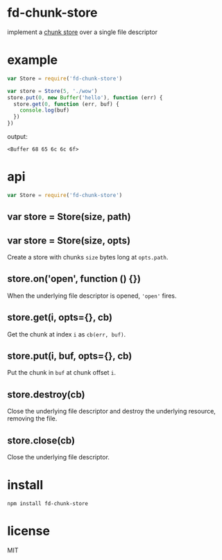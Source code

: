 # fd-chunk-store

implement a [chunk store](https://github.com/mafintosh/abstract-chunk-store)
over a single file descriptor

# example

``` js
var Store = require('fd-chunk-store')

var store = Store(5, './wow')
store.put(0, new Buffer('hello'), function (err) {
  store.get(0, function (err, buf) {
    console.log(buf)
  })
})
```

output:

```
<Buffer 68 65 6c 6c 6f>
```

# api

``` js
var Store = require('fd-chunk-store')
```

## var store = Store(size, path)
## var store = Store(size, opts)

Create a store with chunks `size` bytes long at `opts.path`.

## store.on('open', function () {})

When the underlying file descriptor is opened, `'open'` fires.

## store.get(i, opts={}, cb)

Get the chunk at index `i` as `cb(err, buf)`.

## store.put(i, buf, opts={}, cb)

Put the chunk in `buf` at chunk offset `i`.

## store.destroy(cb)

Close the underlying file descriptor and destroy the underlying resource,
removing the file.

## store.close(cb)

Close the underlying file descriptor.

# install

```
npm install fd-chunk-store
```

# license

MIT
